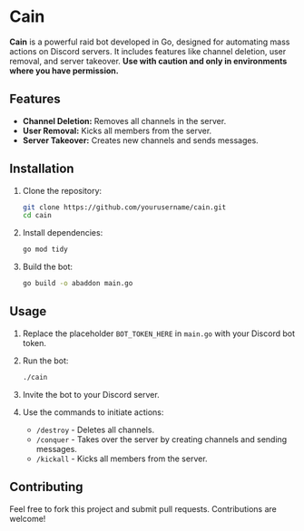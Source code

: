 # Cain

**Cain** is a powerful raid bot developed in Go, designed for automating mass actions on Discord servers. It includes features like channel deletion, user removal, and server takeover. **Use with caution and only in environments where you have permission.**

## Features

- **Channel Deletion:** Removes all channels in the server.
- **User Removal:** Kicks all members from the server.
- **Server Takeover:** Creates new channels and sends messages.

## Installation

1. Clone the repository:

   ```bash
   git clone https://github.com/yourusername/cain.git
   cd cain
   ```

2. Install dependencies:

   ```bash
   go mod tidy
   ```

3. Build the bot:

   ```bash
   go build -o abaddon main.go
   ```

## Usage

1. Replace the placeholder `BOT_TOKEN_HERE` in `main.go` with your Discord bot token.

2. Run the bot:

   ```bash
   ./cain
   ```

3. Invite the bot to your Discord server.

4. Use the commands to initiate actions:
   - `/destroy` - Deletes all channels.
   - `/conquer` - Takes over the server by creating channels and sending messages.
   - `/kickall` - Kicks all members from the server.

## Contributing

Feel free to fork this project and submit pull requests. Contributions are welcome!
